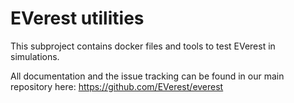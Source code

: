# EVerest utilities

This subproject contains docker files and tools to test EVerest in simulations.

All documentation and the issue tracking can be found in our main repository here: https://github.com/EVerest/everest
